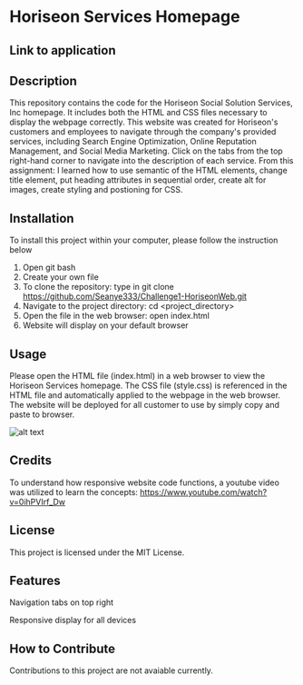 # Horiseon Services Homepage
## Link to application 

## Description
This repository contains the code for the Horiseon Social Solution Services, Inc homepage. It includes both the HTML and CSS files necessary to display the webpage correctly.
This website was created for Horiseon's customers and employees to navigate through the company's provided services, including Search Engine Optimization, Online Reputation Management, and Social Media Marketing. Click on the tabs from the top right-hand corner to navigate into the description of each service.
From this assignment: I learned how to use semantic of the HTML elements, change title element, put heading attributes in sequential order, create alt for images, create styling and postioning for CSS.

## Installation
To install this project within your computer, please follow the instruction below
1. Open git bash
2. Create your own file
3. To clone the repository: type in git clone https://github.com/Seanye333/Challenge1-HoriseonWeb.git
4. Navigate to the project directory: cd <project_directory>
5. Open the file in the web browser: open index.html
6. Website will display on your default browser

## Usage
Please open the HTML file (index.html) in a web browser to view the Horiseon Services homepage. The CSS file (style.css) is referenced in the HTML file and automatically applied to the webpage in the web browser. The website will be deployed for all customer to use by simply copy and paste to browser.

![alt text](assets/images/HoriseonWeb_Screenshot.png)

## Credits
To understand how responsive website code functions, a youtube video was utilized to learn the concepts: https://www.youtube.com/watch?v=0ihPVIrf_Dw

## License
This project is licensed under the MIT License.

## Features

Navigation tabs on top right 

Responsive display for all devices 

## How to Contribute
Contributions to this project are not avaiable currently.

